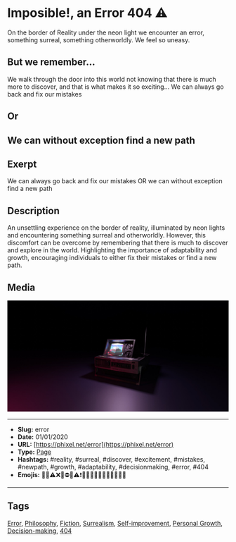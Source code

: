 # Imposible!, an Error 404 ⚠️
On the border of Reality under the neon light we encounter an error, something surreal, something otherworldly. We feel so uneasy.

## But we remember...

We walk through the door into this world not knowing that there is much more to discover, and that is what makes it so exciting…
We can always go back and fix our mistakes

## Or

We can without exception find a new path
------------
## Exerpt
We can always go back and fix our mistakes OR we can without exception find a new path
## Description
An unsettling experience on the border of reality, illuminated by neon lights and encountering something surreal and otherworldly. However, this discomfort can be overcome by remembering that there is much to discover and explore in the world.
Highlighting the importance of adaptability and growth, encouraging individuals to either fix their mistakes or find a new path.
## Media
<img src="media/eb527dc5/404.jpg" loading="lazy"><br>

------------
- **Slug:** error
- **Date:** 01/01/2020
- **URL:** [https://phixel.net/error](https://phixel.net/error)
- **Type:** [Page](#page)
- **Hashtags:** #reality, #surreal, #discover, #excitement, #mistakes, #newpath, #growth, #adaptability, #decisionmaking, #error, #404
- **Emojis:** 🤷🏾⚠️❌🚨⛔📢⚠❗🛑😖🆘🤕💔🥹📛😕🚧🤷🏾

------------
## Tags
[Error](#error), [Philosophy](#philosophy), [Fiction](#fiction), [Surrealism](#surrealism), [Self-improvement](#self-improvement), [Personal Growth](#personal-growth), [Decision-making](#decision-making), [404](#404)
